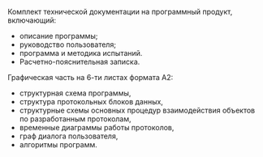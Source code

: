 ﻿Комплект технической документации на программный продукт, включающий:
+ описание программы;
+ руководство пользователя;
+ программа и методика испытаний.
+ Расчетно-пояснительная записка.

Графическая часть на 6-ти листах формата А2:
+ структурная схема программы,
+ структура протокольных блоков данных,
+ структурные схемы основных процедур взаимодействия объектов по разработанным протоколам,
+ временные диаграммы работы протоколов,
+ граф диалога пользователя,
+ алгоритмы программ.